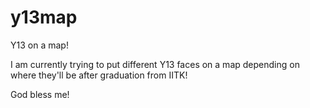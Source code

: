 # y13map
Y13 on a map!

I am currently trying to put different Y13 faces on a map depending on where they'll be after graduation from IITK!

God bless me!
